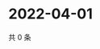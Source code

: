 # 2022-04-01

共 0 条

<!-- BEGIN WEIBO -->
<!-- 最后更新时间 Fri Apr 01 2022 20:08:29 GMT+0800 (China Standard Time) -->

<!-- END WEIBO -->
